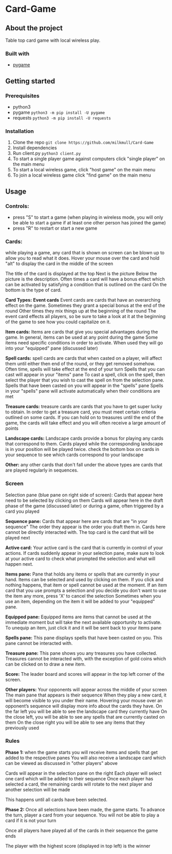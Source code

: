 # Card-Game

## About the project

Table top card game with local wireless play.

### Built with
* [pygame](https://www.pygame.org)

## Getting started

### Prerequisites
* python3
* pygame
```python3 -m pip install -U pygame```
* requests
```python3 -m pip install -U requests```

### Installation
1. Clone the repo
``git clone https://github.com/milkmull/Card-Game``
2. Install dependencies
3. Run client.py
`python3 client.py`
4. To start a single player game against computers click "single player" on the main menu
4. To start a local wireless game, click "host game" on the main menu
5. To join a local wireless game click "find game" on the main menu

## Usage

### Controls:
  * press "S" to start a game (when playing in wireless mode, you will only be able to start a game if at least one other person has joined the game)
  * press "R" to restart or start a new game
 
### Cards:
  while playing a game, any card that is shown on screen can be blown up to allow you to read what it does.
  Hover your mouse over the card and hold "alt" to display the card in the middle of the screen
 
  The title of the card is displayed at the top
  Next is the picture
  Below the picture is the description.
  Often times a card will have a bonus effect which can be activated by satisfying a condition that is outlined on the card
  On the bottom is the type of card.
 
**Card Types:**
 **Event cards**
    Event cards are cards that have an overarching effect on the game.
    Sometimes they grant a special bonus at the end of the round
    Other times they mix things up at the beginning of the round
    The event card effects all players, so be sure to take a look at it at the beginning of the game to see how you could capitalize on it.
   
**Item cards:**
    Items are cards that give you special advantages during the game.
    In general, items can be used at any point during the game
    Some items need specific conditions in order to activate. When used they will go into your "equipped" pane (discussed later)
   
 **Spell cards:**
    spell cards are cards that when casted on a player, will affect them until either then end of the round, or they get removed somehow.
    Often time, spells will take effect at the end of your turn
    Spells that you can cast will appear in your "items" pane
    To cast a spell, click on the spell, then select the player that you wish to cast the spell on from the selection pane.
    Spells that have been casted on you will appear in the "spells" pane
    Spells in your "spells" pane will activate automatically when their conditions are met
   
**Treasure cards:**
    treasure cards are cards that you have to get super lucky to obtain.
    In order to get a treasure card, you must meet certain criteria outlined on some cards.
    If you can hold on to treasures until the end of the game, the cards will take effect and you will often receive a large amount of points
   
  **Landscape cards:**
    Landscape cards provide a bonus for playing any cards that correspond to them.
    Cards played while the corresponding landscape is in your position will be played twice.
    check the bottom box on cards in your sequence to see which cards correspond to your landscape
   
  **Other:**
    any other cards that don't fall under the above types are cards that are played regularly in sequences.

### Screen
  Selection pane (blue pane on right side of screen):
    Cards that appear here need to be selected by clicking on them
    Cards will appear here in the draft phase of the game (discussed later) or during a game, often triggered by a card you played
   
  **Sequence pane:**
    Cards that appear here are cards that are "in your sequence" The order they appear is the order you draft them in.
    Cards here cannot be directly interacted with.
    The top card is the card that will be played next
   
  **Active card:**
    Your active card is the card that is currently in control of your actions.
    If cards suddenly appear in your selection pane, make sure to look at your active card to check what prompted the selection and what will happen next.
   
  **Items pane:**
    Pane that holds any items or spells that are currently in your hand.
    Items can be selected and used by clicking on them.
    If you click and nothing happens, that item or spell cannot be used at the moment.
    If an item card that you use prompts a selection and you decide you don't want to use the item any more, press 'X' to cancel the selection
    Sometimes when you use an item, depending on the item it will be added to your "equipped" pane.
 
  **Equipped pane:**
    Equipped items are items that cannot be used at the immediate moment but will take the next available opportunity to activate.
    To unequip an item, just click it and it will be sent back to your items pane
   
  **Spells pane:**
    This pane displays spells that have been casted on you.
    This pane cannot be interacted with.
 
  **Treasure pane:**
    This pane shows you any treasures you have collected.
    Treasures cannot be interacted with, with the exception of gold coins which can be clicked on to draw a new item.
   
  **Score:**
    The leader board and scores will appear in the top left corner of the screen.
   
  **Other players:**
    Your opponents will appear across the middle of your screen
    The main pane that appears is their sequence
    When they play a new card, it will become visible to you under their name.
    Hovering your mouse over an opponent’s sequence will display more info about the cards they have.
    On the far left you will be able to see the landscape card they currently have
    On the close left, you will be able to see any spells that are currently casted on them
    On the close right you will be able to see any items that they previously used

### Rules
**Phase 1:**
  when the game starts you will receive items and spells that get added to the respective panes
  You will also receive a landscape card which can be viewed as discussed in "other players" above
 
  Cards will appear in the selection pane on the right
  Each player will select one card which will be added to their sequence
  Once each player has selected a card, the remaining cards will rotate to the next player and another selection will be made
 
  This happens until all cards have been selected.
 
**Phase 2:**
  Once all selections have been made, the game starts.
  To advance the turn, player a card from your sequence.
  You will not be able to play a card if it is not your turn
 
  Once all players have played all of the cards in their sequence the game ends
 
  The player with the highest score (displayed in top left) is the winner
